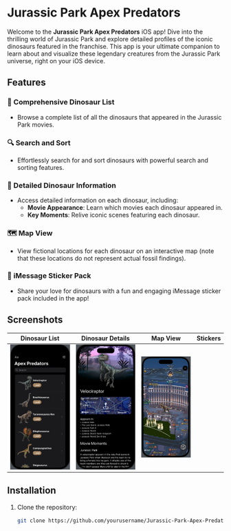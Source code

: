 # Jurassic Park Apex Predators

Welcome to the **Jurassic Park Apex Predators** iOS app! Dive into the thrilling world of Jurassic Park and explore detailed profiles of the iconic dinosaurs featured in the franchise. This app is your ultimate companion to learn about and visualize these legendary creatures from the Jurassic Park universe, right on your iOS device.

## Features

### 🦖 Comprehensive Dinosaur List
- Browse a complete list of all the dinosaurs that appeared in the Jurassic Park movies.

### 🔍 Search and Sort
- Effortlessly search for and sort dinosaurs with powerful search and sorting features.

### 📄 Detailed Dinosaur Information
- Access detailed information on each dinosaur, including:
  - **Movie Appearance**: Learn which movies each dinosaur appeared in.
  - **Key Moments**: Relive iconic scenes featuring each dinosaur.

### 🗺️ Map View
- View fictional locations for each dinosaur on an interactive map (note that these locations do not represent actual fossil findings).

### 🦕 iMessage Sticker Pack
- Share your love for dinosaurs with a fun and engaging iMessage sticker pack included in the app!

## Screenshots

| Dinosaur List | Dinosaur Details | Map View | Stickers |
|---------------|------------------|----------|----------|
| ![Dinosaur List](images/1.png) | ![Dinosaur Details](images/2.png) | ![Map View](images/3.png) 
## Installation

1. Clone the repository:
   ```bash
   git clone https://github.com/yourusername/Jurassic-Park-Apex-Predators.git
